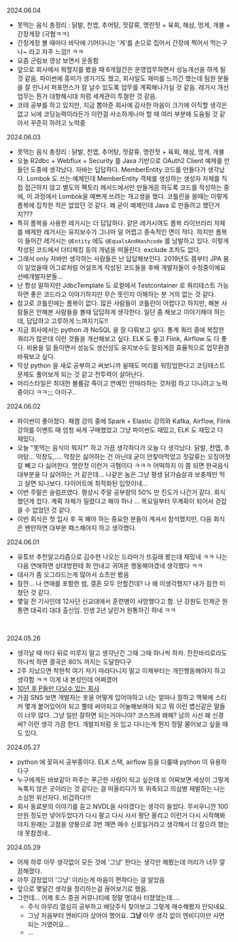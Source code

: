 2024.06.04

- 못먹는 음식 총정리 : 닭발, 천엽, 추어탕, 젓갈류, 명란젓 + 육회, 해삼, 멍게, 개불 + 간장게장 (극혐ㅋㅋ)
- 간장게장 볼 때마다 바닥에 기어다니는 '게'를 손으로 집어서 간장에 찍어서 먹는구나\~ 라고 자주 느낌!! ㅋㅋ
- 요즘 군림보 영상 보면서 운동함
- 앞으로 회사에서 뭐할지를 봤을 때 6개월간은 운영업무하면서 성능개선을 하게 될 것 같음. 파이썬에 흥미가 생기기도 했고, 회사일도 재미를 느끼긴 했는데 팀원 분들을 잘 만나서 퍼포먼스가 잘 날수 있도록 업무를 계획해나가실 것 같음. 레거시 개선업무는 뭔가 대항해시대 처럼 세계관이 투철한 것 같음.
- 코테 공부를 하고 있지만, 지금 뽑아준 회사에 감사한 마음이 크기에 이직할 생각은 없고 뇌에 코딩능력이라든가 이런걸 사소하게나마 할 때 여러 부분에 도움될 것 같아서 꾸준히 하려고 노력중



2024.06.03

- 못먹는 음식 총정리 : 닭발, 천엽, 추어탕, 젓갈류, 명란젓 + 육회, 해삼, 멍게, 개불
- 오늘 R2dbc + Webflux + Security 를 Java 기반으로 OAuth2 Client 예제를 만들던 도중에 생각났다. 자바는 답답하다. MemberEntity 코드를 만들다가 생각났다. Lombok 도 쓰는 예제인데 MemberEntity 객체를 생성하는 생성자 자체를 직접 접근하지 않고 별도의 팩토리 메서드에서만 만들게끔 하도록 코드를 작성하는 중에, 이 과정에서 Lombok을 예쁘게 쓰려는 개고생을 했다. 코틀린을 쓸때는 이렇게 롬복에 집착한 적은 없었던 것 같다. 왜 굳이 예제인데 Java 로 만들려고 했던거지???
- 특히 롬복을 사용한 레거시는 더 답답하다. 같은 레거시여도 롬복 라이브러리 자체를 배제한 레거시는 유지보수가 그나마 덜 어렵고 종속적인 면이 적다. 하지만 롬복이 들어간 레거시는 `@Entity` 에도 `@EqualsAndHashcode` 를 남발하고 있다. 이렇게 작성된 코드에서 더티체킹 등의 개념을 떠올린다. exclude 조차도 없다.
- 그래서 only 자바만 생각하는 사람들은 난 답답해보인다. 2019년도 쯤부터 JPA 붐이 일었을때 어그로처럼 어설프게 작성된 코드들을 후배 개발자들이 수정중이에요 선배개발자분들...
- 난 항상 말하지만 JdbcTemplate 도 로컬에서 Testcontainer 로 쿼리테스트 가능하면 좋은 코드라고 이야기하지만 무슨 뜻인지 이해하는 분 거의 없는 것 같다. 
- 참고로 코틀린에는 롬복이 없다. 많은 사람들이 코틀린이 어렵다고 하지만, 해본 사람들은 안해본 사람들을 볼때 답답하게 생각한다. 일단 좀 해보고 이야기해야 하는데, 답답하고 고루하게 느껴지기도!!
- 지금 회사에서는 python 과 NoSQL 을 잘 다뤄보고 싶다. 통계 쿼리 중에 복잡한 쿼리가 많은데 이런 것들을 개선해보고 싶다. ELK 도 좋고 Flink, Airflow 도 다 좋다. 비용을 덜 들이면서 성능도 생산성도 유지보수도 잘되게끔 효율적으로 업무환경 바꿔보고 싶다. 
- 막상 python 을 새로 공부하고 써보니까 쉴때도 머리를 워밍업한다고 코딩테스트 문제도 풀어보게 되는 것 같고 전투력이 살아난다. 
- 머리스타일은 최대한 볼륨감 죽이고 연예인 안따라하는 것처럼 하고 다니려고 노력중이다 ㅋㅋ;;; 아이구..



2024.06.02

- 파이썬이 좋아졌다. 패캠 강의 중에 Spark + Elastic 강의와 Kafka, Airflow, Flink 강의를 이벤트 때 엄청 싸게 구매했었고 그냥 파이썬도 재밌고, ELK 도 재밌고 다 재밌다. 
- 오늘 "못먹는 음식이 뭐지?" 하고 가끔 생각하다가 오늘 다 생각났다. 닭발, 천엽, 추어탕... 막창도,.... 막창은 싫어하는 건 아닌데 굳이 안찾아먹었고 젓갈류는 오징어젓갈 빼고 다 싫어한다. 명란젓 이런거 극혐이다 ㅋㅋㅋ 어떡하지 이 쯤 되면 한국음식 대부분을 다 싫어하는 거 같은데... 나같은 놈은 그냥 평생 닭가슴살과 보충제만 먹고 살면 되나보다. 다이어트에 최적화된 입맛이네...
- 이번 주말은 슬럼프였다. 평상시 주말 공부량의 50% 만 진도가 나간거 같다. 회식했던게 컸다. 계획 자체가 밀렸다고 해야 하나 ... 목요일부터 무계획이 되어서 걷잡을 수 없었던 것 같다. 
- 이번 회식은 첫 입사 후 꼭 봬야 하는 중요한 분들이 계셔서 참석했지만, 다음 회식은 왠만하면 대부분 패스해야지 하고 생각했다.

2024.06.01

- 유튜브 추천알고리즘으로 김수현 나오는 드라마가 뜨길래 봤는데 재밌네 ㅋㅋ 나는 다음 연애하면 상대방한테 화 안내고 귀여운 행동해야겠네 생각했다 ㅋㅋ
- 대사가 좀 오그라드는게 많아서 쇼츠만 봤음
- 잠깐... 나 연애를 포함한 썸, 결혼 모두 안할건데? 나 왜 이생각했지? 내가 잠깐 미쳤던 것 같다.
- 몇일 전 기사인데 12사단 신교대에서 훈련병이 사망했다고 함. 난 강원도 인제군 원통면 대곡리 대대 출신임. 인생 2년 날린거 원통하긴 하네 ㅋㅋ

<br/>



2024.05.26

- 생각날 때 마다 뒤로 미루지 말고 생각난건 그때 그때 하나씩 하자. 잔잔바리로라도 하나씩 하면 결국은 80% 까지는 도달한다구
- 2주 지났으면 착한척 여기 저기 따라다니지 말고 이제부터는 개인행동해야지 하고 생각함 ㅋㅋ 이게 내 본성인데 어쩌겠어 
- [10년 후 P들만 다닐수 있는 회사](https://www.youtube.com/shorts/2nlb8eKwmP4) 
- 가끔 SNS 보면 개발자는 옷을 어떻게 입어야하고 너는 얼마나 잘하고 맥북에 스티커 몇개 붙어있어야 되고 뿔테 써야되고 어눌해보여야 되고 뭐 이런 볍신같은 말들이 너무 많다. 그냥 일만 잘하면 되는거아니야? 코스프레 왜해? 남의 시선 왜 신경써? 이런 생각 가끔 한다. 개발자처럼 옷 입고 다니는게 뭔지 정말 물어보고 싶을 때도 있다.



2024.05.27

- python 에 꽂혀서 공부중이다. ELK 스택, airflow 등을 다룰때 python 이 유용하다구
- 누구에게든 바보같이 퍼주는 푸근한 사람이 되고 싶은데 또 어찌보면 세상이 그렇게 녹록치 않은 곳이라는 것 같다는 걸 떠올리다가 또 위축되고 의심병 재발하는 나는 소심한 위선자다. 비겁하다!!!
- 회사 동료분의 이야기를 듣고 NVDL을 사야겠다는 생각이 들었다. 무서우니깐 100만원 정도만 넣어두었다가 다시 팔고 다시 사서 평단 올리고 이런거 다시 시작해봐야지.원래는 고점을 양봉으로 3번 깨면 매수 신호일거라고 생각해서 더 참으려 했는데 못참겠네..



2024.05.29

- 어제 하루 아무 생각없이 모든 것에 '그냥' 한다는 생각만 해봤는데 머리가 너무 깔끔해졌다.
- 아무 감정없이 '그냥' 이라는게 마음이 편하다는 걸 알았음
- 앞으로 몇달간 생각을 정리하는걸 끊어보기로 했음.
- 그런데... 어제 토스 증권 커뮤니티에 정말 명대사 터졌었는데....
  - 주식 아무리 열심히 공부하고 배당주식 찾아보고 그렇게 매수해봤자 안되네요.
  - 그냥 처음부터 엔비디아 샀어야 했어요. **그냥** 아무 생각 없이 엔비디아만 사면 되는 거였어요...
  - ...















